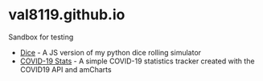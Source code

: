 # val8119.github.io
Sandbox for testing
* [Dice](https://val8119.github.io/sandbox/dice/) - A JS version of my python dice rolling simulator
* [COVID-19 Stats](https://val8119.github.io/sandbox/covid-19_stats/) - A simple COVID-19 statistics tracker created with the COVID19 API and amCharts
